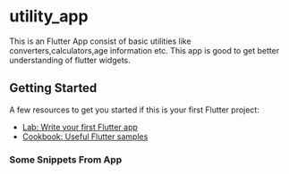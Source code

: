 # utility_app

This is an Flutter App consist of basic utilities like converters,calculators,age information etc.
This app is good to get better understanding of flutter widgets.

## Getting Started

A few resources to get you started if this is your first Flutter project:

- [Lab: Write your first Flutter app](https://flutter.dev/docs/get-started/codelab)
- [Cookbook: Useful Flutter samples](https://flutter.dev/docs/cookbook)

### Some Snippets From App


